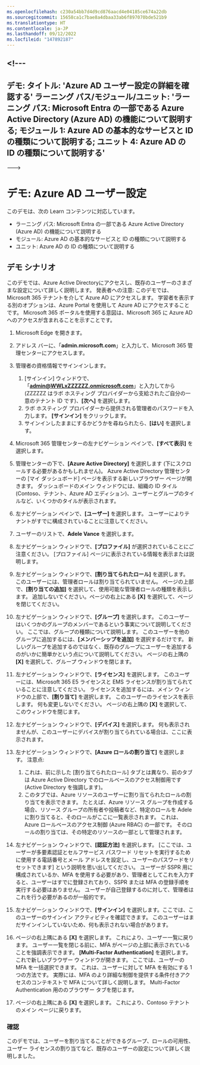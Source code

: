 ```yaml
---
ms.openlocfilehash: c230a54bb7d4d9cd876aacd4e04185ce674a22db
ms.sourcegitcommit: 15658ca1c7bae8a4dbaa33ab6f897070bde521b9
ms.translationtype: HT
ms.contentlocale: ja-JP
ms.lasthandoff: 09/12/2022
ms.locfileid: "147892187"
---
```

<a name="---"></a><!---
---
デモ: タイトル: 'Azure AD ユーザー設定の詳細を確認する' ラーニング パス/モジュール/ユニット: 'ラーニング パス: Microsoft Entra の一部である Azure Active Directory (Azure AD) の機能について説明する; モジュール 1: Azure AD の基本的なサービスと ID の種類について説明する; ユニット 4: Azure AD の ID の種類について説明する'
---
--->

# <a name="demo-azure-ad-user-settings"></a>デモ: Azure AD ユーザー設定

このデモは、次の Learn コンテンツに対応しています。

- ラーニング パス: Microsoft Entra の一部である Azure Active Directory (Azure AD) の機能について説明する
- モジュール: Azure AD の基本的なサービスと ID の種類について説明する
- ユニット: Azure AD の ID の種類について説明する

## <a name="demo-scenario"></a>デモ シナリオ

このデモでは、Azure Active Directoryにアクセスし、既存のユーザーのさまざまな設定について詳しく説明します。  発表者への注意: このデモでは、Microsoft 365 テナントを介して Azure AD にアクセスします。 学習者を表示する別のオプションは、Azure Portal を使用して Azure AD にアクセスすることです。 Microsoft 365 ポータルを使用する意図は、Microsoft 365 に Azure AD へのアクセスが含まれることを示すことです。

1. Microsoft Edge を開きます。

1. アドレス バーに、「**admin.microsoft.com**」と入力して、Microsoft 365 管理センターにアクセスします。

1. 管理者の資格情報でサインインします。
    1. [サインイン] ウィンドウで、「**admin@WWLxZZZZZZ.onmicrosoft.com**」と入力してから (ZZZZZZ はラボ ホスティング プロバイダーから支給されたご自分の一意のテナント ID です)、**[次へ]** を選択します。
    1. ラボ ホスティング プロバイダーから提供される管理者のパスワードを入力します。 **[サインイン]** をクリックします。
    1. サインインしたままにするかどうかを尋ねられたら、**[はい]** を選択します。

1. Microsoft 365 管理センターの左ナビゲーション ペインで、**[すべて表示]** を選択します。

1. 管理センターの下で、**[Azure Active Directory]** を選択します (下にスクロールする必要があるかもしれません)。  Azure Active Directory 管理センターの [マイ ダッシュボード] ページを表示する新しいブラウザー ページが開きます。 ダッシュボードのメイン ウィンドウには、組織の ID タイル (Contoso、テナント、Azure AD エディション)、ユーザーとグループのタイルなど、いくつかのタイルが表示されます。

1. 左ナビゲーション ペインで、**[ユーザー]** を選択します。 ユーザーによりテナントがすでに構成されていることに注意してください。

1. ユーザーのリストで、**Adele Vance** を選択します。

1. 左ナビゲーション ウィンドウで、**[プロファイル]** が選択されていることにご注意ください。  [プロファイル] ページに表示されている情報を表示または説明します。

1. 左ナビゲーション ウィンドウで、**[割り当てられたロール]** を選択します。  このユーザーには、管理者ロールは割り当てられていません。  ページの上部で、**[割り当ての追加]** を選択して、使用可能な管理者ロールの種類を表示します。  追加しないでください。ページの右上にある **[X]** を選択して、ページを閉じてください。

1. 左ナビゲーション ウィンドウで、**[グループ]** を選択します。  このユーザーはいくつかのグループのメンバーであるという事実について説明してください。  ここでは、グループの種類について説明します。  このユーザーを他のグループに追加するには、**[メンバーシップを追加]** を選択するだけです。  新しいグループを追加するのではなく、既存のグループにユーザーを追加するのがいかに簡単かという点について説明してください。 ページの右上隅の **[X]** を選択して、グループ ウィンドウを閉じます。

1. 左ナビゲーション ウィンドウで、**[ライセンス]** を選択します。 このユーザーには、Microsoft 365 E5 ライセンスと EMS ライセンスが割り当てられていることに注意してください。  ライセンスを追加するには、メイン ウィンドウの上部で、**[割り当て]** を選択します。  このユーザーのライセンスを表示します。 何も変更しないでください。  ページの右上隅の **[X]** を選択して、このウィンドウを閉じます。

1. 左ナビゲーション ウィンドウで、**[デバイス]** を選択します。  何も表示されませんが、このユーザーにデバイスが割り当てられている場合は、ここに表示されます。

1. 左ナビゲーション ウィンドウで、**[Azure ロールの割り当て]** を選択します。  注意点:
    1. これは、前に示した [割り当てられたロール] タブとは異なり、前のタブは Azure Active Directory でのロールベースのアクセス制御用です (Active Directory を強調します)。
    1. このタブでは、Azure リソースのユーザーに割り当てられたロールの割り当てを表示できます。 たとえば、Azure リソース グループを作成する場合、リソース グループの所有者や投稿者など、特定のロールを Adele に割り当てると、そのロールがここに一覧表示されます。 これは、Azure ロールベースのアクセス制御 (Azure RBAC) の一部です。 そのロールの割り当ては、その特定のリソースの一部として管理されます。

1. 左ナビゲーション ウィンドウで、**[認証方法]** を選択します。  [ここでは、ユーザーが多要素認証とセルフサービス パスワード リセットを実行するために使用する電話番号とメール アドレスを設定し、ユーザーのパスワードをリセットできます] という説明を思い出してください。 ユーザーが SSPR 用に構成されているか、MFA を使用する必要があり、管理者としてこれを入力すると、ユーザーはすでに登録されており、SSPR または MFA の登録手順を実行する必要はありません。  ユーザーが自己登録するのに対して、管理者はこれを行う必要があるのが一般的です。

1. 左ナビゲーション ウィンドウで、**[サインイン]** を選択します。ここでは、このユーザーのサインイン アクティビティを確認できます。  このユーザーはまだサインインしていないため、何も表示されない場合があります。

1. ページの右上隅にある **[X]** を選択します。 これにより、ユーザー一覧に戻ります。  ユーザー一覧を閉じる前に、MFA がページの上部に表示されていることを強調表示できます。  **[Multi-Factor Authentication]** を選択します。  これで新しいブラウザー ウィンドウが開きます。  ここでは、ユーザーの MFA を一括選択できます。  これは、ユーザーに対して MFA を有効にする 1 つの方法です。  実際には、MFA のより詳細な制御を提供する条件付きアクセスのコンテキストで MFA について詳しく説明します。  Multi-Factor Authentication 用ののブラウザー タブを閉じます。

1. ページの右上隅にある **[X]** を選択します。 これにより、Contoso テナントのメイン ページに戻ります。

### <a name="review"></a>確認

このデモでは、ユーザーを割り当てることができるグループ、ロールの可用性、ユーザー ライセンスの割り当てなど、既存のユーザーの設定について詳しく説明しました。
